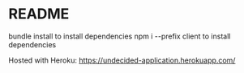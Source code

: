 # README

bundle install to install dependencies
npm i --prefix client to install dependencies

Hosted with Heroku: https://undecided-application.herokuapp.com/


